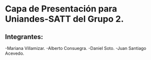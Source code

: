 # Capa de Presentación para Uniandes-SATT del Grupo 2.
## Integrantes:
-Mariana Villamizar.
-Alberto Consuegra.
-Daniel Soto.
-Juan Santiago Acevedo.
